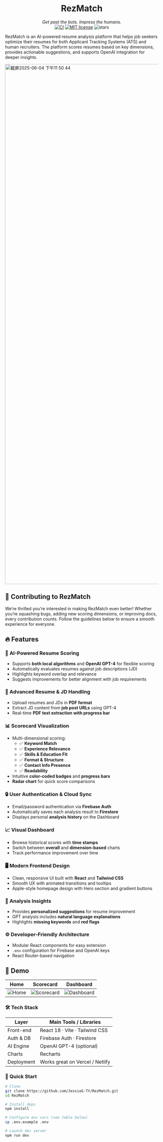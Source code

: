 <h1 align="center">RezMatch</h1>
<p align="center">
  <em>Get past the bots. Impress the humans.</em><br/>
  <a href="https://github.com/JessieG-TY/RezMatch/actions"><img src="https://github.com/JessieG-TY/RezMatch/actions/workflows/ci.yml/badge.svg" alt="CI"/></a>
  <a href="https://github.com/JessieG-TY/RezMatch/blob/main/LICENSE"><img src="https://img.shields.io/badge/License-MIT-blue.svg" alt="MIT license"/></a>
  <img src="https://img.shields.io/github/stars/JessieG-TY/RezMatch?style=social" alt="stars"/>
</p>

RezMatch is an AI-powered resume analysis platform that helps job seekers optimize their resumes for both Applicant Tracking Systems (ATS) and human recruiters. The platform scores resumes based on key dimensions, provides actionable suggestions, and supports OpenAI integration for deeper insights.


<img width="1710" alt="截屏2025-06-04 下午11 50 44" src="https://github.com/user-attachments/assets/b43b0bec-853f-4b80-b1c2-619f8ba6db12" />


## 🤝 Contributing to RezMatch
We’re thrilled you’re interested in making RezMatch even better!
Whether you’re squashing bugs, adding new scoring dimensions, or improving docs, every contribution counts. Follow the guidelines below to ensure a smooth experience for everyone.

## 🔥 Features

### 🧠 **AI-Powered Resume Scoring**
- Supports **both local algorithms** and **OpenAI GPT-4** for flexible scoring
- Automatically evaluates resumes against job descriptions (JD)
- Highlights keyword overlap and relevance
- Suggests improvements for better alignment with job requirements
### 📄 Advanced Resume & JD Handling
- Upload resumes and JDs in **PDF format**
- Extract JD content from **job post URLs** using GPT-4
- Real-time **PDF text extraction with progress bar**

### 📊 Scorecard Visualization
- Multi-dimensional scoring:
  - ✅ **Keyword Match**
  - ✅ **Experience Relevance**
  - ✅ **Skills & Education Fit**
  - ✅ **Format & Structure**
  - ✅ **Contact Info Presence**
  - ✅ **Readability**
- Intuitive **color-coded badges** and **progress bars**
- **Radar chart** for quick score comparisons

### 🔒 User Authentication & Cloud Sync
- Email/password authentication via **Firebase Auth**
- Automatically saves each analysis result to **Firestore**
- Displays personal **analysis history** on the Dashboard

### 📈 Visual Dashboard
- Browse historical scores with **time stamps**
- Switch between **overall** and **dimension-based** charts
- Track performance improvement over time

### 🖥️ Modern Frontend Design
- Clean, responsive UI built with **React** and **Tailwind CSS**
- Smooth UX with animated transitions and tooltips
- Apple-style homepage design with Hero section and gradient buttons

### 💬 Analysis Insights
- Provides **personalized suggestions** for resume improvement
- GPT analysis includes **natural language explanations**
- Highlights **missing keywords** and **red flags**

### ⚙️ Developer-Friendly Architecture
- Modular React components for easy extension
- `.env` configuration for Firebase and OpenAI keys
- React Router-based navigation

## 📸 Demo

| Home | Scorecard | Dashboard |
|------|-----------|-----------|
| ![Home](./screenshots/home.png) | ![Scorecard](./screenshots/scorecard.png) | ![Dashboard](./screenshots/dashboard.png) |

### 🛠️ Tech Stack

| Layer       | Main Tools / Libraries                |
|-------------|---------------------------------------|
| Front-end   | React 18 · Vite · Tailwind CSS        |
| Auth & DB   | Firebase Auth · Firestore            |
| AI Engine   | OpenAI GPT-4 (optional)               |
| Charts      | Recharts                              |
| Deployment  | Works great on Vercel / Netlify       |


### 🚀 Quick Start

```bash
# Clone
git clone https://github.com/JessieG-TY/RezMatch.git
cd RezMatch

# Install deps
npm install

# Configure env vars (see table below)
cp .env.example .env

# Launch dev server
npm run dev
